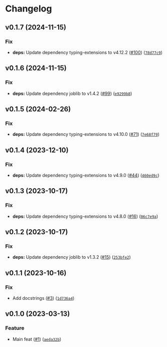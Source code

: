 # Changelog

<!--next-version-placeholder-->

## v0.1.7 (2024-11-15)

### Fix

* **deps:** Update dependency typing-extensions to v4.12.2 ([#100](https://github.com/34j/nest-joblib/issues/100)) ([`78d77c9`](https://github.com/34j/nest-joblib/commit/78d77c988602afa20c61031333195684d2ad4221))

## v0.1.6 (2024-11-15)

### Fix

* **deps:** Update dependency joblib to v1.4.2 ([#99](https://github.com/34j/nest-joblib/issues/99)) ([`e9299b8`](https://github.com/34j/nest-joblib/commit/e9299b8dafb741224b2bacc16687c37bb9b8099d))

## v0.1.5 (2024-02-26)

### Fix

* **deps:** Update dependency typing-extensions to v4.10.0 ([#71](https://github.com/34j/nest-joblib/issues/71)) ([`7e68f79`](https://github.com/34j/nest-joblib/commit/7e68f797d6d6c3f618d91df71fe231b4cd784e84))

## v0.1.4 (2023-12-10)

### Fix

* **deps:** Update dependency typing-extensions to v4.9.0 ([#44](https://github.com/34j/nest-joblib/issues/44)) ([`460ed9c`](https://github.com/34j/nest-joblib/commit/460ed9c74f5183c5b990383375b2e6d94ead5f3f))

## v0.1.3 (2023-10-17)

### Fix

* **deps:** Update dependency typing-extensions to v4.8.0 ([#16](https://github.com/34j/nest-joblib/issues/16)) ([`06c7e9a`](https://github.com/34j/nest-joblib/commit/06c7e9a767c0ec63e9da373d0c2f1d55871c6208))

## v0.1.2 (2023-10-17)

### Fix

* **deps:** Update dependency joblib to v1.3.2 ([#15](https://github.com/34j/nest-joblib/issues/15)) ([`253bfe2`](https://github.com/34j/nest-joblib/commit/253bfe2a89ef4fb615e2972d6c763b006b828e6c))

## v0.1.1 (2023-10-16)

### Fix

* Add docstrings ([#3](https://github.com/34j/nest-joblib/issues/3)) ([`1d736a4`](https://github.com/34j/nest-joblib/commit/1d736a4c7c17f5ec55570c40ad9d316a4a85a41d))

## v0.1.0 (2023-03-13)
### Feature
* Main feat ([#1](https://github.com/34j/nest-joblib/issues/1)) ([`aeda32b`](https://github.com/34j/nest-joblib/commit/aeda32b07aa13cf256b962796b00b5e2571c8713))
